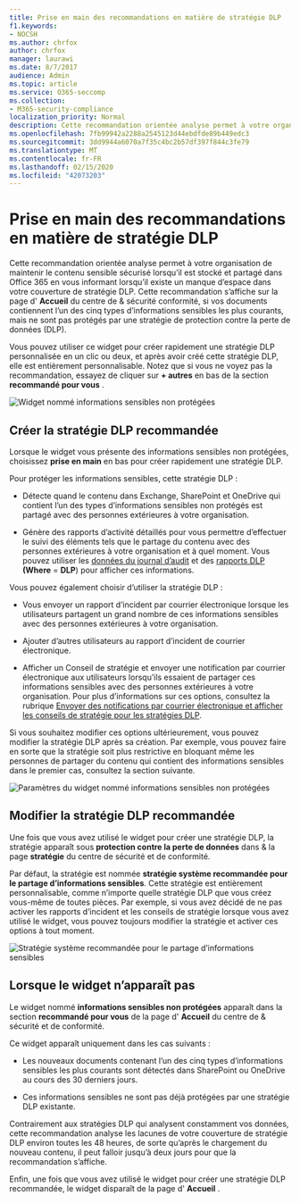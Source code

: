 ```yaml
---
title: Prise en main des recommandations en matière de stratégie DLP
f1.keywords:
- NOCSH
ms.author: chrfox
author: chrfox
manager: laurawi
ms.date: 8/7/2017
audience: Admin
ms.topic: article
ms.service: O365-seccomp
ms.collection:
- M365-security-compliance
localization_priority: Normal
description: Cette recommandation orientée analyse permet à votre organisation de maintenir le contenu sensible sécurisé lorsqu’il est stocké et partagé dans Office 365 en vous informant lorsqu’il existe un manque d’espace dans votre couverture de stratégie DLP. Cette recommandation s’affiche sur la page d’accueil du centre de &amp; sécurité conformité, si vos documents contiennent l’un des cinq types d’informations sensibles les plus courants, mais ne sont pas protégés par une stratégie DLP.
ms.openlocfilehash: 7fb99942a2288a2545123d44ebdfde89b449edc3
ms.sourcegitcommit: 3dd9944a6070a7f35c4bc2b57df397f844c3fe79
ms.translationtype: MT
ms.contentlocale: fr-FR
ms.lasthandoff: 02/15/2020
ms.locfileid: "42073203"
---
```

# <a name="get-started-with-dlp-policy-recommendations"></a>Prise en main des recommandations en matière de stratégie DLP

Cette recommandation orientée analyse permet à votre organisation de maintenir le contenu sensible sécurisé lorsqu’il est stocké et partagé dans Office 365 en vous informant lorsqu’il existe un manque d’espace dans votre couverture de stratégie DLP. Cette recommandation s’affiche sur la page d' **Accueil** du centre de &amp; sécurité conformité, si vos documents contiennent l’un des cinq types d’informations sensibles les plus courants, mais ne sont pas protégés par une stratégie de protection contre la perte de données (DLP). 
  
Vous pouvez utiliser ce widget pour créer rapidement une stratégie DLP personnalisée en un clic ou deux, et après avoir créé cette stratégie DLP, elle est entièrement personnalisable. Notez que si vous ne voyez pas la recommandation, essayez de cliquer sur **+ autres** en bas de la section **recommandé pour vous** . 
  
![Widget nommé informations sensibles non protégées](../media/91bc04d2-6eff-4294-8b73-b2d56d26ffc4.png)
  
## <a name="create-the-recommended-dlp-policy"></a>Créer la stratégie DLP recommandée

Lorsque le widget vous présente des informations sensibles non protégées, choisissez **prise en main** en bas pour créer rapidement une stratégie DLP. 
  
Pour protéger les informations sensibles, cette stratégie DLP :
  
- Détecte quand le contenu dans Exchange, SharePoint et OneDrive qui contient l’un des types d’informations sensibles non protégés est partagé avec des personnes extérieures à votre organisation.
    
- Génère des rapports d’activité détaillés pour vous permettre d’effectuer le suivi des éléments tels que le partage du contenu avec des personnes extérieures à votre organisation et à quel moment. Vous pouvez utiliser les [données du journal d’audit](search-the-audit-log-in-security-and-compliance.md) et des [rapports DLP](view-the-dlp-reports.md) **(Where** = **DLP**) pour afficher ces informations.
    
Vous pouvez également choisir d’utiliser la stratégie DLP :
  
- Vous envoyer un rapport d’incident par courrier électronique lorsque les utilisateurs partagent un grand nombre de ces informations sensibles avec des personnes extérieures à votre organisation.
    
- Ajouter d’autres utilisateurs au rapport d’incident de courrier électronique.
    
- Afficher un Conseil de stratégie et envoyer une notification par courrier électronique aux utilisateurs lorsqu’ils essaient de partager ces informations sensibles avec des personnes extérieures à votre organisation. Pour plus d’informations sur ces options, consultez la rubrique [Envoyer des notifications par courrier électronique et afficher les conseils de stratégie pour les stratégies DLP](use-notifications-and-policy-tips.md).
    
Si vous souhaitez modifier ces options ultérieurement, vous pouvez modifier la stratégie DLP après sa création. Par exemple, vous pouvez faire en sorte que la stratégie soit plus restrictive en bloquant même les personnes de partager du contenu qui contient des informations sensibles dans le premier cas, consultez la section suivante.
  
![Paramètres du widget nommé informations sensibles non protégées](../media/b6106cbd-1bed-4582-aaef-b678de470c9b.png)
  
## <a name="edit-the-recommended-dlp-policy"></a>Modifier la stratégie DLP recommandée

Une fois que vous avez utilisé le widget pour créer une stratégie DLP, la stratégie apparaît sous **protection contre la perte de données** dans &amp; la page **stratégie** du centre de sécurité et de conformité. 
  
Par défaut, la stratégie est nommée **stratégie système recommandée pour le partage d’informations sensibles**. Cette stratégie est entièrement personnalisable, comme n’importe quelle stratégie DLP que vous créez vous-même de toutes pièces. Par exemple, si vous avez décidé de ne pas activer les rapports d’incident et les conseils de stratégie lorsque vous avez utilisé le widget, vous pouvez toujours modifier la stratégie et activer ces options à tout moment.
  
![Stratégie système recommandée pour le partage d’informations sensibles](../media/2fc49f25-ec25-4433-add4-d60f73888f13.png)
  
## <a name="when-the-widget-does-and-does-not-appear"></a>Lorsque le widget n’apparaît pas

Le widget nommé **informations sensibles non protégées** apparaît dans la section **recommandé pour vous** de la page d' **Accueil** du centre de &amp; sécurité et de conformité. 
  
Ce widget apparaît uniquement dans les cas suivants :
  
- Les nouveaux documents contenant l’un des cinq types d’informations sensibles les plus courants sont détectés dans SharePoint ou OneDrive au cours des 30 derniers jours.
    
- Ces informations sensibles ne sont pas déjà protégées par une stratégie DLP existante.
    
Contrairement aux stratégies DLP qui analysent constamment vos données, cette recommandation analyse les lacunes de votre couverture de stratégie DLP environ toutes les 48 heures, de sorte qu’après le chargement du nouveau contenu, il peut falloir jusqu’à deux jours pour que la recommandation s’affiche.
  
Enfin, une fois que vous avez utilisé le widget pour créer une stratégie DLP recommandée, le widget disparaît de la page d' **Accueil** . 
  

